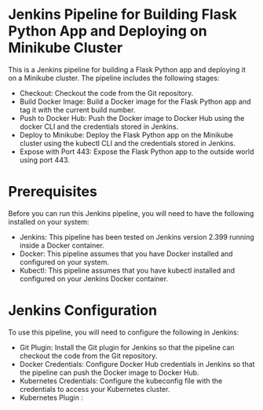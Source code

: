 # Jenkins Pipeline for Building Flask Python App and Deploying on Minikube Cluster
This is a Jenkins pipeline for building a Flask Python app and deploying it on a Minikube cluster. The pipeline includes the following stages:

* Checkout: Checkout the code from the Git repository.
* Build Docker Image: Build a Docker image for the Flask Python app and tag it with the current build number.
* Push to Docker Hub: Push the Docker image to Docker Hub using the docker CLI and the credentials stored in Jenkins.
* Deploy to Minikube: Deploy the Flask Python app on the Minikube cluster using the kubectl CLI and the credentials stored in Jenkins.
* Expose with Port 443: Expose the Flask Python app to the outside world using port 443.
# Prerequisites
 Before you can run this Jenkins pipeline, you will need to have the following installed on your system:

* Jenkins: This pipeline has been tested on Jenkins version 2.399 running inside a Docker container.
* Docker: This pipeline assumes that you have Docker installed and configured on your system.
* Kubectl: This pipeline assumes that you have kubectl installed and configured on your Jenkins Docker container.
# Jenkins Configuration
 To use this pipeline, you will need to configure the following in Jenkins:

* Git Plugin: Install the Git plugin for Jenkins so that the pipeline can checkout the code from the Git repository.
* Docker Credentials: Configure Docker Hub credentials in Jenkins so that the pipeline can push the Docker image to Docker Hub.
* Kubernetes Credentials: Configure the kubeconfig file with the credentials to access your Kubernetes cluster.
* Kubernetes Plugin :
